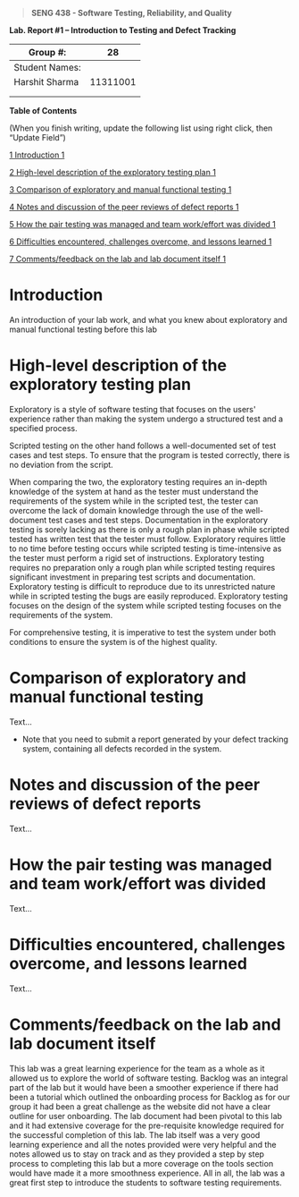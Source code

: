 >   **SENG 438 - Software Testing, Reliability, and Quality**

**Lab. Report \#1 – Introduction to Testing and Defect Tracking**

| Group \#:       |    28    |
|-----------------|---|
| Student Names:  |   |
| Harshit Sharma  | 11311001 |
|                 |   |
|                 |   |

**Table of Contents**

(When you finish writing, update the following list using right click, then
“Update Field”)

[1 Introduction	1](#_Toc439194677)

[2 High-level description of the exploratory testing plan	1](#_Toc439194678)

[3 Comparison of exploratory and manual functional testing	1](#_Toc439194679)

[4 Notes and discussion of the peer reviews of defect reports	1](#_Toc439194680)

[5 How the pair testing was managed and team work/effort was
divided	1](#_Toc439194681)

[6 Difficulties encountered, challenges overcome, and lessons
learned	1](#_Toc439194682)

[7 Comments/feedback on the lab and lab document itself	1](#_Toc439194683)

# Introduction

An introduction of your lab work, and what you knew about exploratory and manual
functional testing before this lab

# High-level description of the exploratory testing plan

Exploratory is a style of software testing that focuses on the users' experience rather than making the system undergo a structured test and a specified process. 

Scripted testing on the other hand follows a well-documented set of test cases and test steps. To ensure that the program is tested correctly, there is no deviation from the script.

When comparing the two, the exploratory testing requires an in-depth knowledge of the system at hand as the tester must understand the requirements of the system while in the scripted test, the tester can overcome the lack of domain knowledge through the use of the well-document test cases and test steps. Documentation in the exploratory testing is sorely lacking as there is only a rough plan in phase while scripted tested has written test that the tester must follow. Exploratory requires little to no time before testing occurs while scripted testing is time-intensive as the tester must perform a rigid set of instructions. Exploratory testing requires no preparation only a rough plan while scripted testing requires significant investment in preparing test scripts and documentation. Exploratory testing is difficult to reproduce due to its unrestricted nature while in scripted testing the bugs are easily reproduced. Exploratory testing focuses on the design of the system while scripted testing focuses on the requirements of the system. 

For comprehensive testing, it is imperative to test the system under both conditions to ensure the system is of the highest quality. 

# Comparison of exploratory and manual functional testing

Text…

-   Note that you need to submit a report generated by your defect tracking
    system, containing all defects recorded in the system.

# Notes and discussion of the peer reviews of defect reports

Text…

# How the pair testing was managed and team work/effort was divided 

Text…

# Difficulties encountered, challenges overcome, and lessons learned

Text…

# Comments/feedback on the lab and lab document itself

This lab was a great learning experience for the team as a whole as it allowed us to explore the world of software testing. Backlog was an integral part of the lab but it would have been a smoother experience if there had been a tutorial which outlined the onboarding process for Backlog as for our group it had been a great challenge as the website did not have a clear outline for user onboarding. The lab document had been pivotal to this lab and it had extensive coverage for the pre-requisite  knowledge required for the successful completion of this lab. The lab itself was a very good learning experience and all the notes provided were very helpful and the notes allowed us to stay on track and as they provided a step by step process to completing this lab but a more coverage on the tools section would have made it a more smoothness experience. All in all, the lab was a great first step to introduce the students to software testing requirements.
